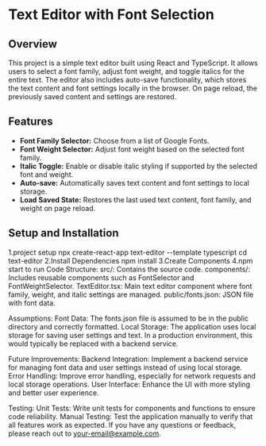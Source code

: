 # Text Editor with Font Selection

## Overview

This project is a simple text editor built using React and TypeScript. It allows users to select a font family, adjust font weight, and toggle italics for the entire text. The editor also includes auto-save functionality, which stores the text content and font settings locally in the browser. On page reload, the previously saved content and settings are restored.

## Features

- **Font Family Selector:** Choose from a list of Google Fonts.
- **Font Weight Selector:** Adjust font weight based on the selected font family.
- **Italic Toggle:** Enable or disable italic styling if supported by the selected font and weight.
- **Auto-save:** Automatically saves text content and font settings to local storage.
- **Load Saved State:** Restores the last used text content, font family, and weight on page reload.

## Setup and Installation

1.project setup
npx create-react-app text-editor --template typescript
cd text-editor
2.Install Dependencies
npm install
3.Create Components
4.npm start to run
Code Structure:
src/: Contains the source code.
components/: Includes reusable components such as FontSelector and FontWeightSelector.
TextEditor.tsx: Main text editor component where font family, weight, and italic settings are managed.
public/fonts.json: JSON file with font data.

Assumptions:
Font Data: The fonts.json file is assumed to be in the public directory and correctly formatted.
Local Storage: The application uses local storage for saving user settings and text. In a production environment, this would typically be replaced with a backend service.

Future Improvements:
Backend Integration: Implement a backend service for managing font data and user settings instead of using local storage.
Error Handling: Improve error handling, especially for network requests and local storage operations.
User Interface: Enhance the UI with more styling and better user experience.

Testing:
Unit Tests: Write unit tests for components and functions to ensure code reliability.
Manual Testing: Test the application manually to verify that all features work as expected.
If you have any questions or feedback, please reach out to your-email@example.com.
